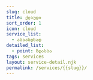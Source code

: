 ```yaml
---
slug: cloud
title: ქლაუდი
sort_order: 1
icon: cloud
service_list:
  - ასაასდსად
detailed_list:
  - point: ზდასსა
tags: services
layout: service-detail.njk
permalink: /services/{{slug}}/
---
```

